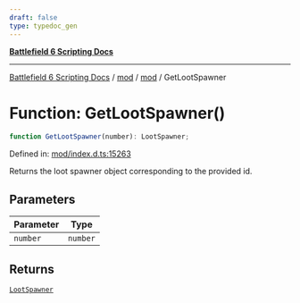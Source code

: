 ```yaml
---
draft: false
type: typedoc_gen
---
```


[**Battlefield 6 Scripting Docs**](../../../_index.md)

***

[Battlefield 6 Scripting Docs](../../../_index.md) / [mod](../../_index.md) / [mod](../_index.md) / GetLootSpawner

# Function: GetLootSpawner()

```ts
function GetLootSpawner(number): LootSpawner;
```

Defined in: [mod/index.d.ts:15263](https://github.com/battlefield-portal-community/portal-docs/blob/ff09b2690670f74de7e97198022e5a97ff1161ff/generators/santiago/mod/index.d.ts#L15263)

Returns the loot spawner object corresponding to the provided id.

## Parameters

| Parameter | Type |
| ------ | ------ |
| `number` | `number` |

## Returns

[`LootSpawner`](../LootSpawner/_index.md)
